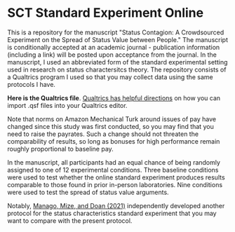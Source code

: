 # SCT Standard Experiment Online
This is a repository for the manuscript "Status Contagion: A Crowdsourced Experiment on the Spread of Status Value between People." The manuscript is conditionally accepted at an academic journal - publication information (including a link) will be posted upon acceptance from the journal. In the manuscript, I used an abbreviated form of the standard experimental setting used in research on status charactersitcs theory. The repository consists of a Qualtrics program I used so that you may collect data using the same protocols I have.

**Here is the Qualtrics file**. [Qualtrics has helpful directions](https://www.qualtrics.com/support/survey-platform/survey-module/survey-tools/import-and-export-surveys) on how you can import .qsf files into your Qualtrics editor. 

Note that norms on Amazon Mechanical Turk around issues of pay have changed since this study was first conducted, so you may find that you need to raise the payrates. Such a change should not threaten the comparability of results, so long as bonuses for high performance remain roughly proportional to baseline pay.

In the manuscript, all participants had an equal chance of being randomly assigned to one of 12 experimental conditions. Three baseline conditions were used to test whether the online standard experiment produces results comparable to those found in prior in-person laboratories. Nine conditions were used to test the spread of status value arguments.

Notably, [Manago, Mize, and Doan (2021)](https://github.com/biancamanago/SCTOnlineTasks) independently developed another protocol for the status characteristics standard experiment that you may want to compare with the present protocol.
